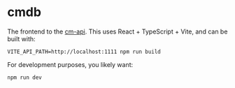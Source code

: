 # cmdb

The frontend to the [cm-api](https://github.com/cmss13-devs/cm-api). This uses React + TypeScript + Vite, and can be built with:

```shell
VITE_API_PATH=http://localhost:1111 npm run build
```

For development purposes, you likely want:

```shell
npm run dev
```
